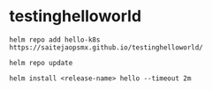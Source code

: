 # testinghelloworld

    helm repo add hello-k8s https://saitejaopsmx.github.io/testinghelloworld/

    helm repo update

    helm install <release-name> hello --timeout 2m
